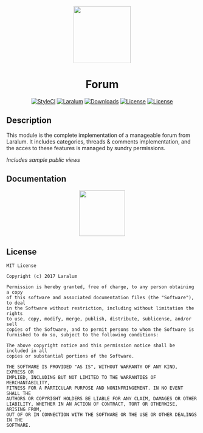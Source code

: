 <p align="center"><a href="https://laralum.aitorriba.com"><img height="150" src="https://avatars1.githubusercontent.com/u/22253051"></a></p>

<h1 align="center">Forum</h1>

<p align="center">
<a href="https://styleci.io/repos/84652598"><img src="https://styleci.io/repos/84652598/shield?style=flat&branch=master" alt="StyleCI"></a>
<a href="https://github.com/laralum"><img src="https://img.shields.io/badge/Built%20For-Laralum-orange.svg" alt="Laralum"></a>
<a href="https://github.com/laralum/Forum"><img src="https://poser.pugx.org/laralum/forum/d/total.svg" alt="Downloads"></a>
<a href="https://github.com/Laralum/Forum/releases"><img src="https://poser.pugx.org/laralum/forum/v/stable.svg" alt="License"></a>
<a href="https://raw.githubusercontent.com/Laralum/Forum/master/LICENSE"><img src="https://poser.pugx.org/laralum/forum/license.svg" alt="License"></a>
</p>

## Description

This module is the complete implementation of a manageable forum from Laralum.
It includes categories, threads & comments implementation, and the acces to these features is managed by sundry permissions.

*Includes sample public views*

## Documentation

<p align="center">
<a href="https://laralum.aitorriba.com/docs/forum"><img height="120" src="http://i.imgur.com/47WnADd.png"></a>
</p>

## License

```
MIT License

Copyright (c) 2017 Laralum

Permission is hereby granted, free of charge, to any person obtaining a copy
of this software and associated documentation files (the "Software"), to deal
in the Software without restriction, including without limitation the rights
to use, copy, modify, merge, publish, distribute, sublicense, and/or sell
copies of the Software, and to permit persons to whom the Software is
furnished to do so, subject to the following conditions:

The above copyright notice and this permission notice shall be included in all
copies or substantial portions of the Software.

THE SOFTWARE IS PROVIDED "AS IS", WITHOUT WARRANTY OF ANY KIND, EXPRESS OR
IMPLIED, INCLUDING BUT NOT LIMITED TO THE WARRANTIES OF MERCHANTABILITY,
FITNESS FOR A PARTICULAR PURPOSE AND NONINFRINGEMENT. IN NO EVENT SHALL THE
AUTHORS OR COPYRIGHT HOLDERS BE LIABLE FOR ANY CLAIM, DAMAGES OR OTHER
LIABILITY, WHETHER IN AN ACTION OF CONTRACT, TORT OR OTHERWISE, ARISING FROM,
OUT OF OR IN CONNECTION WITH THE SOFTWARE OR THE USE OR OTHER DEALINGS IN THE
SOFTWARE.
```
